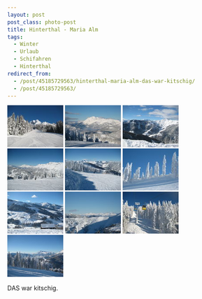 ```yaml
---
layout: post
post_class: photo-post
title: Hinterthal - Maria Alm
tags:
  - Winter
  - Urlaub
  - Schifahren
  - Hinterthal
redirect_from:
  - /post/45185729563/hinterthal-maria-alm-das-war-kitschig/
  - /post/45185729563/
---
```

[![](/photos/2012-01-26-01-th.jpg)](/photos/2012-01-26-01-hd.jpg)
[![](/photos/2012-01-26-02-th.jpg)](/photos/2012-01-26-02-hd.jpg)
[![](/photos/2012-01-26-03-th.jpg)](/photos/2012-01-26-03-hd.jpg)
[![](/photos/2012-01-26-04-th.jpg)](/photos/2012-01-26-04-hd.jpg)
[![](/photos/2012-01-26-05-th.jpg)](/photos/2012-01-26-05-hd.jpg)
[![](/photos/2012-01-26-06-th.jpg)](/photos/2012-01-26-06-hd.jpg)
[![](/photos/2012-01-26-07-th.jpg)](/photos/2012-01-26-07-hd.jpg)
[![](/photos/2012-01-26-08-th.jpg)](/photos/2012-01-26-08-hd.jpg)
[![](/photos/2012-01-26-09-th.jpg)](/photos/2012-01-26-09-hd.jpg)
[![](/photos/2012-01-26-10-th.jpg)](/photos/2012-01-26-10-hd.jpg)

DAS war kitschig.

